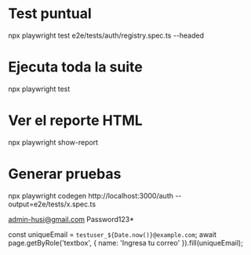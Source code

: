 # Test puntual
npx playwright test e2e/tests/auth/registry.spec.ts --headed

# Ejecuta toda la suite
npx playwright test

# Ver el reporte HTML
npx playwright show-report

# Generar pruebas
npx playwright codegen http://localhost:3000/auth --output=e2e/tests/x.spec.ts

admin-husi@gmail.com
Password123*

const uniqueEmail = `testuser_${Date.now()}@example.com`;
await page.getByRole('textbox', { name: 'Ingresa tu correo' }).fill(uniqueEmail);